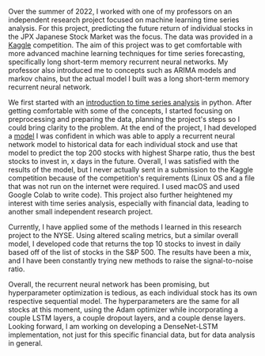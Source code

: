 Over the summer of 2022, I worked with one of my professors on an independent research project focused on machine learning time series analysis. For this project, predicting the future return of individual stocks in the JPX Japanese Stock Market was the focus. The data was provided in a [Kaggle](https://www.kaggle.com/competitions/jpx-tokyo-stock-exchange-prediction) competition. The aim of this project was to get comfortable with more advanced machine learning techniques for time series forecasting, specifically long short-term memory recurrent neural networks. My professor also introduced me to concepts such as ARIMA models and markov chains, but the actual model I built was a long short-term memory recurrent neural network. 

We first started with an [introduction to time series analysis](tsa_rnn_intro.ipynb) in python. After getting comfortable with some of the concepts, I started focusing on preprocessing and preparing the data, planning the project's steps so I could bring clarity to the problem. At the end of the project, I had developed a [model](jpx_func.ipynb) I was confident in which was able to apply a recurrent neural network model to historical data for each individual stock and use that model to predict the top 200 stocks with highest Sharpe ratio, thus the best stocks to invest in, x days in the future. Overall, I was satisfied with the results of the model, but I never actually sent in a submission to the Kaggle competition because of the competition's requirements (Linux OS and a file that was not run on the internet were required. I used macOS and used Google Colab to write code). This project also further heightened my interest with time series analysis, especially with financial data, leading to another small independent research project.

Currently, I have applied some of the methods I learned in this research project to the NYSE. Using altered scaling metrics, but a similar overall model, I developed code that returns the top 10 stocks to invest in daily based off of the list of stocks in the S&P 500. The results have been a mix, and I have been constantly trying new methods to raise the signal-to-noise ratio. 

Overall, the recurrent neural network has been promising, but hyperparameter optimization is tedious, as each individual stock has its own respective sequential model. The hyperparameters are the same for all stocks at this moment, using the Adam optimizer while incorporating a couple LSTM layers, a couple dropout layers, and a couple dense layers. Looking forward, I am working on developing a DenseNet-LSTM implementation, not just for this specific financial data, but for data analysis in general.
